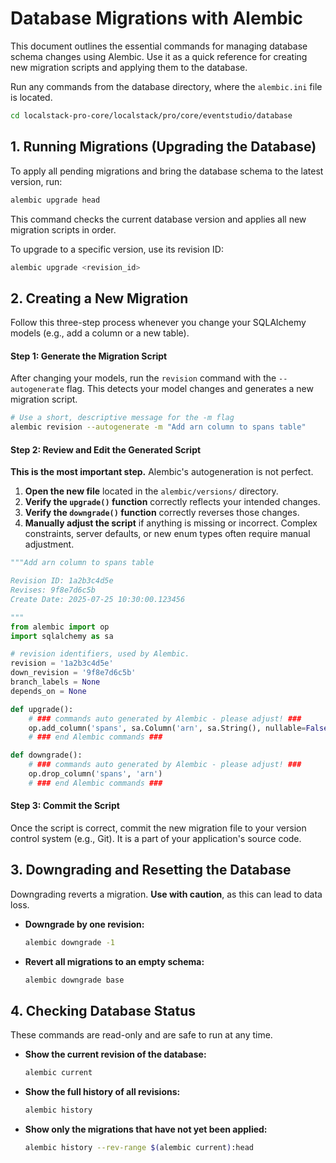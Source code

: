 
# Database Migrations with Alembic

This document outlines the essential commands for managing database schema changes using Alembic. Use it as a quick reference for creating new migration scripts and applying them to the database.

Run any commands from the database directory, where the
`alembic.ini` file is located.
```bash
cd localstack-pro-core/localstack/pro/core/eventstudio/database
```


## 1. Running Migrations (Upgrading the Database)

To apply all pending migrations and bring the database schema to the latest version, run:

```bash
alembic upgrade head
```

This command checks the current database version and applies all new migration scripts in order.

To upgrade to a specific version, use its revision ID:
```bash
alembic upgrade <revision_id>
```

## 2. Creating a New Migration

Follow this three-step process whenever you change your SQLAlchemy models (e.g., add a column or a new table).

#### Step 1: Generate the Migration Script

After changing your models, run the `revision` command with the `--autogenerate` flag. This detects your model changes and generates a new migration script.

```bash
# Use a short, descriptive message for the -m flag
alembic revision --autogenerate -m "Add arn column to spans table"
```

#### Step 2: Review and Edit the Generated Script

**This is the most important step.** Alembic's autogeneration is not perfect.

1.  **Open the new file** located in the `alembic/versions/` directory.
2.  **Verify the `upgrade()` function** correctly reflects your intended changes.
3.  **Verify the `downgrade()` function** correctly reverses those changes.
4.  **Manually adjust the script** if anything is missing or incorrect. Complex constraints, server defaults, or new enum types often require manual adjustment.

```python
"""Add arn column to spans table

Revision ID: 1a2b3c4d5e
Revises: 9f8e7d6c5b
Create Date: 2025-07-25 10:30:00.123456

"""
from alembic import op
import sqlalchemy as sa

# revision identifiers, used by Alembic.
revision = '1a2b3c4d5e'
down_revision = '9f8e7d6c5b'
branch_labels = None
depends_on = None

def upgrade():
    # ### commands auto generated by Alembic - please adjust! ###
    op.add_column('spans', sa.Column('arn', sa.String(), nullable=False))
    # ### end Alembic commands ###

def downgrade():
    # ### commands auto generated by Alembic - please adjust! ###
    op.drop_column('spans', 'arn')
    # ### end Alembic commands ###
```

#### Step 3: Commit the Script
Once the script is correct, commit the new migration file to your version control system (e.g., Git). It is a part of your application's source code.


## 3. Downgrading and Resetting the Database

Downgrading reverts a migration. **Use with caution**, as this can lead to data loss.

*   **Downgrade by one revision:**
    ```bash
    alembic downgrade -1
    ```

*   **Revert all migrations to an empty schema:**
    ```bash
    alembic downgrade base
    ```

## 4. Checking Database Status

These commands are read-only and are safe to run at any time.

*   **Show the current revision of the database:**
    ```bash
    alembic current
    ```

*   **Show the full history of all revisions:**
    ```bash
    alembic history
    ```

*   **Show only the migrations that have not yet been applied:**
    ```bash
    alembic history --rev-range $(alembic current):head
    ```
